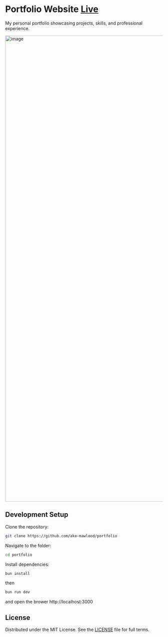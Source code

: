 # Portfolio Website [Live](https://akooo.vercel.app/)

My personal portfolio showcasing projects, skills, and professional experience.


<img width="1488" alt="image" src="https://github.com/user-attachments/assets/fdf98228-1e8b-4d63-9c8f-0a00529bc888" />


## Development Setup

Clone the repository:

```bash
git clone https://github.com/ako-mawlood/portfolio
```

Navigate to the folder:

```bash
cd portfolio
```

Install dependencies:

```bash
bun install
```

then

```bash
bun run dev
```

and
open the brower
http://localhost:3000

## License

Distributed under the MIT License.
See the [LICENSE](https://opensource.org/license/MIT) file for full terms.
